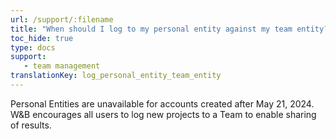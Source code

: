 ```yaml
---
url: /support/:filename
title: "When should I log to my personal entity against my team entity?"
toc_hide: true
type: docs
support:
   - team management
translationKey: log_personal_entity_team_entity
---
```

Personal Entities are unavailable for accounts created after May 21, 2024. W&B encourages all users to log new projects to a Team to enable sharing of results.